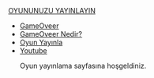 
<html lang="tr">
<head>
    <meta charset="UTF-8">
    <meta http-equiv="X-UA-Compatible" content="IE=edge">
    <meta name="viewport" content="width=device-width, initial-scale=1.0">
    <title>ROCK REİS</title>
    <link rel="stylesheet" href="style3.css">
</head>
<body>
  <div class="container">
      <div class="navbar">
          <div class="logo">
              <a href="#">OYUNUNUZU YAYINLAYIN</a>
          </div>
          <uL>
              <li><a href="index">GameOveer</a></li>
              <li><a href="index4" class="active">GameOveer Nedir?</a></li>
              <li><a href="index3">Oyun Yayınla</a></li>
              <li><a href="index2">Youtube</a></li>
              <p>Oyun yayınlama sayfasına hoşgeldiniz.</p>
          </uL>
      </div>
  </div>

</body>
</html>

